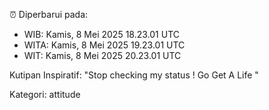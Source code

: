 ⏰ Diperbarui pada:
- WIB: Kamis, 8 Mei 2025 18.23.01 UTC
- WITA: Kamis, 8 Mei 2025 19.23.01 UTC
- WIT: Kamis, 8 Mei 2025 20.23.01 UTC

Kutipan Inspiratif:
"Stop checking my status ! Go Get A Life "


Kategori: attitude

